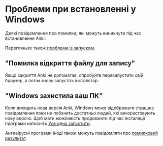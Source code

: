 # Проблеми при встановленні у Windows

Деякі повідомлення про помилки, які можуть виникнути під час встановлення Anki:

<!-- toc -->

Перегляньте також [проблеми із запуском](./startup-issues.md).

## "Помилка відкриття файлу для запису"

Якщо закриття Anki не допомагає, спробуйте перезапустити свій браузер, а потім знову запустіть інсталятор.

## "Windows захистила ваш ПК"

Коли виходить нова версія Anki, Windows може відображати страшне повідомлення
поки не побачить достатньо людей, які використовують нову версію. Щоб мати можливість продовжити під час інсталяції програми натисніть [Усе одно запустити](https://www.tekrevue.com/tip/windows-protected-your-pc-disable-smartscreen/).

Антивірусні програми іноді також можуть повідомляти про [помилковий результат](https://faqs.ankiweb.net/my-antivirus-program-says-anki-is-infected.html).
